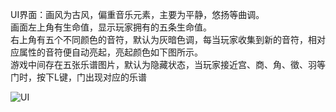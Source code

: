 UI界面：画风为古风，偏重音乐元素，主要为平静，悠扬等曲调。</br>
画面左上角有生命值，显示玩家拥有的五条生命值。</br>
右上角有五个不同颜色的音符，默认为灰暗色调，每当玩家收集到新的音符，相对应属性的音符便自动亮起，亮起颜色如下图所示。</br>
游戏中间存在五张乐谱图片，默认为隐藏状态，当玩家接近宫、商、角、徵、羽等门时，按下L键，门出现对应的乐谱</br>


![UI](http://172.16.42.201/W4-B/GameDemo/raw/master/doc/%E8%BD%AF%E4%BB%B6%E5%8A%9F%E8%83%BD%E6%8F%8F%E8%BF%B0%E8%A1%A8-md/s1UI%E7%95%8C%E9%9D%A2.png)